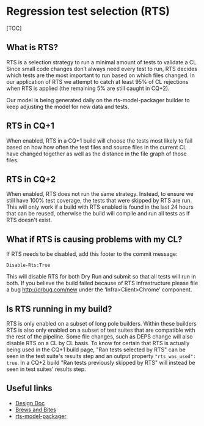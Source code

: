 # Regression test selection (RTS)

[TOC]

## What is RTS?
RTS is a selection strategy to run a minimal amount of tests to validate a CL.
Since small code changes don’t always need every test to run, RTS decides which
tests are the most important to run based on which files changed. In our
application of RTS we attempt to catch at least 95% of CL rejections when RTS
is applied (the remaining 5% are still caught in CQ+2).

Our model is being generated daily on the rts-model-packager builder to keep
adjusting the model for new data and tests.


## RTS in CQ+1

When enabled, RTS in a CQ+1 build will choose the tests most likely to fail
based on how how often the test files and source files in the current CL have
changed together as well as the distance in the file graph of those files.


## RTS in CQ+2

When enabled, RTS does not run the same strategy. Instead, to ensure we still
have 100% test coverage, the tests that were skipped by RTS are run. This will
only work if a build with RTS enabled is found in the last 24 hours that can
be reused, otherwise the build will compile and run all tests as if RTS doesn't
exist.


## What if RTS is causing problems with my CL?
If RTS needs to be disabled, add this footer to the commit message:

    Disable-Rts:True

This will disable RTS for both Dry Run and submit so that all tests will run in
both. If you believe the build failed because of RTS infrastructure please file
a bug http://crbug.com/new under the ‘Infra>Client>Chrome’ component.


## Is RTS running in my build?

RTS is only enabled on a subset of long pole builders. Within these builders
RTS is also only enabled on a subset of test suites that are compatible with
the rest of the pipeline. Some file changes, such as DEPS change will also
disable RTS on a CL by CL basis. To know for certain that RTS is actually being
used in the CQ+1 build page, "Ran tests selected by RTS" can be seen in the test
suite's results step and an output property `"rts_was_used": true`. In a CQ+2
build "Ran tests previously skipped by RTS" will instead be seen in test suites'
results step.


## Useful links

- [Design Doc](https://bit.ly/chromium-rts)
- [Brews and Bites](https://docs.google.com/presentation/d/1MUqTf14yznxg7zzT00VxRxw1FHc2a3_PrWoFJZqu0GI)
- [rts-model-packager](https://ci.chromium.org/p/chromium/builders/ci/rts-model-packager)
